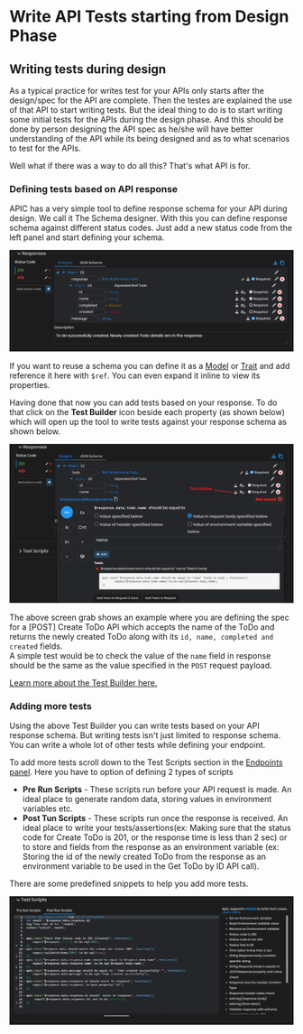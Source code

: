# Write API Tests starting from Design Phase

## Writing tests during design

As a typical practice for writes test for your APIs  only starts after the design/spec for the API are complete. Then the testes are explained the use of that API to start writing tests. But the ideal thing to do is to start writing some initial tests for the APIs during the design phase. And this should be done by person designing the API spec as he/she will have better understanding of the API while its being designed and as to what scenarios to test for the APIs.

Well what if there was a way to do all this? That's what API is for. 

### Defining tests based on API response

APIC has a very simple tool to define response schema for your API during design. We call it The Schema designer. With this you can define response schema against different status codes. Just add a new status code from the left panel and start defining your schema.

![](../.gitbook/assets/image%20%285%29.png)

If you want to reuse a schema you can define it as a [Model](create-model.md) or [Trait](create-trait.md) and add reference it here with `$ref`. You can even expand it inline to view its properties.  
  
Having done that now you can add tests based on your response. To do that click on the **Test Builder** icon beside each property \(as shown below\) which will open up the tool to write tests against your response schema as shown below. 

![Response Test builder](../.gitbook/assets/image%20%284%29.png)

The above screen grab shows an example where you are defining the spec for a \[POST\] Create ToDo API  which accepts the name of the ToDo and returns the newly created ToDo along with its `id, name, completed and created` fields.   
A simple test would be to check the value of the `name` field in response should be the same as the value specified in the  `POST` request payload.

[Learn more about the Test Builder here.](../tester/using-test-builder.md)

### Adding more tests

Using the above Test Builder you can write tests based on your API response schema. But writing tests isn't just limited to response schema. You can write a whole lot of other tests while defining your endpoint.

To add more tests scroll down to the Test Scripts section in the [Endpoints panel](create-endpoint.md). Here you have to option of defining 2 types of scripts

* **Pre Run Scripts** - These scripts run before your API request is made. An ideal place to generate random data, storing values in environment variables etc. 
* **Post Tun Scripts** - These scripts run once the response is received. An ideal place to write your tests/assertions\(ex: Making sure that the status code for Create ToDo is 201, or the response time is less than 2 sec\) or to store and fields from the response as an environment variable \(ex: Storing the id of the newly created ToDo from the response as an environment variable to be used in the Get ToDo by ID API call\).

There are some predefined snippets to help you add more tests. 

![](../.gitbook/assets/image%20%286%29.png)

